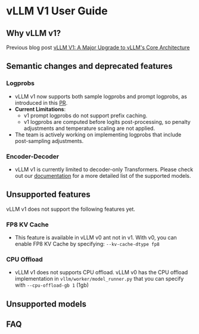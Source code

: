 # vLLM V1 User Guide

## Why vLLM v1?
Previous blog post [vLLM V1: A Major Upgrade to vLLM's Core Architecture](https://blog.vllm.ai/2025/01/27/v1-alpha-release.html)

## Semantic changes and deprecated features

### Logprobs
- vLLM v1 now supports both sample logprobs and prompt logprobs, as introduced in this [PR](https://github.com/vllm-project/vllm/pull/9880).
- **Current Limitations**: 
  - v1 prompt logprobs do not support prefix caching.
  - v1 logprobs are computed before logits post-processing, so penalty 
  adjustments and temperature scaling are not applied.
- The team is actively working on implementing logprobs that include post-sampling adjustments.

### Encoder-Decoder
- vLLM v1 is currently limited to decoder-only Transformers. Please check out our [documentation](https://docs.vllm.ai/en/latest/models/supported_models.html) for a more detailed list of the supported models. 

## Unsupported features

vLLM v1 does not support the following features yet.

### FP8 KV Cache
- This feature is available in vLLM v0 ant not in v1. With v0, you can enable 
  FP8 KV 
  Cache by specifying:
  ```--kv-cache-dtype fp8```

### CPU Offload
- vLLM v1 does not supports CPU offload. vLLM v0 has the CPU offload 
  implementation in `vllm/worker/model_runner.py` that you can specify with 
  `--cpu-offload-gb 1` (1gb)


## Unsupported models


## FAQ
